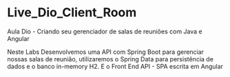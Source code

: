 # Live_Dio_Client_Room
Aula Dio - Criando seu gerenciador de salas de reuniões com Java e Angular

Neste Labs Desenvolvemos uma API com Spring Boot para gerenciar nossas salas de reunião, utilizaremos o Spring Data para persistência de dados e o banco in-memory H2. 
E o Front End API - SPA escrita em Angular
